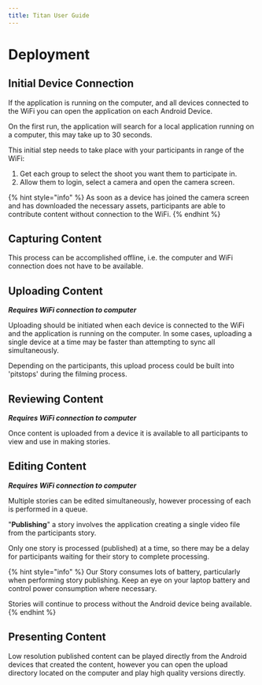 ```yaml
---
title: Titan User Guide
---
```


# Deployment

## Initial Device Connection

If the application is running on the computer, and all devices connected to the WiFi you can open the application on each Android Device.

On the first run, the application will search for a local application running on a computer, this may take up to 30 seconds.

This initial step needs to take place with your participants in range of the WiFi:

1. Get each group to select the shoot you want them to participate in.
2. Allow them to login, select a camera and open the camera screen.

{% hint style="info" %}
As soon as a device has joined the camera screen and has downloaded the necessary assets, participants are able to contribute content without connection to the WiFi.
{% endhint %}

## Capturing Content

This process can be accomplished offline, i.e. the computer and WiFi connection does not have to be available.

## Uploading Content

_**Requires WiFi connection to computer**_

Uploading should be initiated when each device is connected to the WiFi and the application is running on the computer. In some cases, uploading a single device at a time may be faster than attempting to sync all simultaneously.

Depending on the participants, this upload process could be built into 'pitstops' during the filming process.

## Reviewing Content

_**Requires WiFi connection to computer**_

Once content is uploaded from a device it is available to all participants to view and use in making stories.

## Editing Content

_**Requires WiFi connection to computer**_

Multiple stories can be edited simultaneously, however processing of each is performed in a queue.

"**Publishing**" a story involves the application creating a single video file from the participants story.

Only one story is processed \(published\) at a time, so there may be a delay for participants waiting for their story to complete processing.

{% hint style="info" %}
Our Story consumes lots of battery, particularly when performing story publishing. Keep an eye on your laptop battery and control power consumption where necessary.

Stories will continue to process without the Android device being available.
{% endhint %}

## Presenting Content

Low resolution published content can be played directly from the Android devices that created the content, however you can open the upload directory located on the computer and play high quality versions directly.

